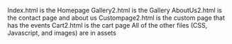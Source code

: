 Index.html is the Homepage
Gallery2.html is the Gallery
AboutUs2.html is the contact page and about us
Custompage2.html is the custom page that has the events
Cart2.html is the cart page
All of the other files (CSS, Javascript, and images) are in assets
